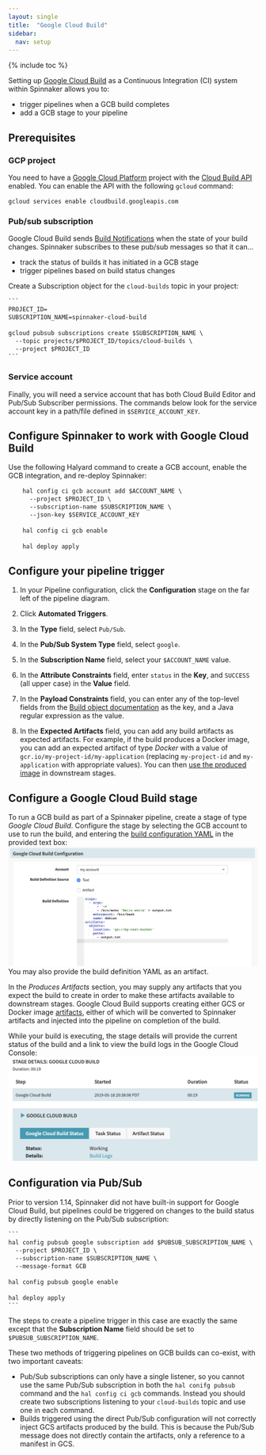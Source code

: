 ```yaml
---
layout: single
title:  "Google Cloud Build"
sidebar:
  nav: setup
---
```


{% include toc %}

Setting up [Google Cloud Build](https://cloud.google.com/cloud-build/) as a Continuous Integration (CI)
system within Spinnaker allows you to:
 * trigger pipelines when a GCB build completes
 * add a GCB stage to your pipeline

## Prerequisites

### GCP project

You need to have a [Google Cloud Platform](https://cloud.google.com) project with the
[Cloud Build API](http://console.cloud.google.com/apis/library/cloudbuild.googleapis.com) enabled.
You can enable the API with the following `gcloud` command:

```
gcloud services enable cloudbuild.googleapis.com
```

### Pub/sub subscription

Google Cloud Build sends [Build Notifications](https://cloud.google.com/cloud-build/docs/send-build-notifications)
when the state of your build changes.  Spinnaker subscribes to these pub/sub messages so that it can...
* track the status of builds it has initiated in a GCB stage
* trigger pipelines based on build status changes

Create a Subscription object for the `cloud-builds` topic in your project:

    ```
    PROJECT_ID=
    SUBSCRIPTION_NAME=spinnaker-cloud-build

    gcloud pubsub subscriptions create $SUBSCRIPTION_NAME \
      --topic projects/$PROJECT_ID/topics/cloud-builds \
      --project $PROJECT_ID
    ```
    

### Service account

Finally, you will need a service account that has both Cloud Build Editor and Pub/Sub Subscriber permissions.
The commands below look for the service account key in a path/file defined in `$SERVICE_ACCOUNT_KEY`.

## Configure Spinnaker to work with Google Cloud Build

Use the following Halyard command to create a GCB account, enable the GCB integration, and re-deploy Spinnaker:
```
    hal config ci gcb account add $ACCOUNT_NAME \
      --project $PROJECT_ID \
      --subscription-name $SUBSCRIPTION_NAME \
      --json-key $SERVICE_ACCOUNT_KEY

    hal config ci gcb enable
    
    hal deploy apply
```

## Configure your pipeline trigger

1. In your Pipeline configuration, click the **Configuration** stage on the far left of the pipeline diagram.

1. Click **Automated Triggers**.

1. In the **Type** field, select `Pub/Sub`.

1. In the **Pub/Sub System Type** field, select `google`.

1. In the **Subscription Name** field, select your `$ACCOUNT_NAME` value.

1. In the **Attribute Constraints** field, enter `status` in the **Key**, and `SUCCESS` (all upper case) in the **Value** field.

1. In the **Payload Constraints** field, you can enter any of the top-level fields from the
[Build object documentation](https://cloud.google.com/cloud-build/docs/api/reference/rest/v1/projects.builds#resource-build)
as the key, and a Java regular expression as the value.

1. In the **Expected Artifacts** field, you can add any build artifacts as expected artifacts. For example,
if the build produces a Docker image, you can add an expected artifact of type *Docker* with a value of
`gcr.io/my-project-id/my-application` (replacing `my-project-id` and `my-application` with
appropriate values). You can then [use the produced image](/reference/artifacts/in-pipelines/)
in downstream stages.

## Configure a Google Cloud Build stage

To run a GCB build as part of a Spinnaker pipeline, create a stage of type *Google Cloud Build*.  Configure the
stage by selecting the GCB account to use to run the build, and entering the [build configuration YAML](https://cloud.google.com/cloud-build/docs/build-config)
in the provided text box:
![](/setup/ci/gcb_config.png)
You may also provide the build definition YAML as an artifact.

In the *Produces Artifacts* section, you may supply any artifacts that you expect the build to create in order to
make these artifacts available to downstream stages.  Google Cloud Build supports creating either GCS or Docker image
[artifacts](https://cloud.google.com/cloud-build/docs/configuring-builds/store-images-artifacts), either of which
will be converted to Spinnaker artifacts and injected into the pipeline on completion of the build.

While your build is executing, the stage details will provide the current status of the build and a link to view
the build logs in the Google Cloud Console:
![](/setup/ci/gcb_status.png)

## Configuration via Pub/Sub

Prior to version 1.14, Spinnaker did not have built-in support for Google Cloud Build, but pipelines could be
triggered on changes to the build status by directly listening on the Pub/Sub subscription:

    ```
    hal config pubsub google subscription add $PUBSUB_SUBSCRIPTION_NAME \
      --project $PROJECT_ID \
      --subscription-name $SUBSCRIPTION_NAME \
      --message-format GCB

    hal config pubsub google enable

    hal deploy apply
    ```

The steps to create a pipeline trigger in this case are exactly the same except that the **Subscription Name** field
should be set to `$PUBSUB_SUBSCRIPTION_NAME`.

These two methods of triggering pipelines on GCB builds can co-exist, with two important caveats:
* Pub/Sub subscriptions can only have a single listener, so you cannot use the same Pub/Sub subscription in both the
`hal conifg pubsub` command and the `hal config ci gcb` commands.  Instead you should create two subscriptions listening
to your `cloud-builds` topic and use one in each command.
* Builds triggered using the direct Pub/Sub configuration will not correctly inject GCS artifacts produced by the build.
This is because the Pub/Sub message does not directly contain the artifacts, only a reference to a manifest in GCS.
